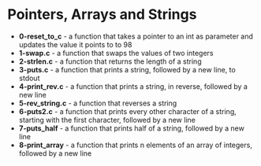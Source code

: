 # Pointers, Arrays and Strings
* **0-reset_to_c** - a function that takes a pointer to an int as parameter and updates the value it points to to 98
* **1-swap.c** - a function that swaps the values of two integers
* **2-strlen.c** - a function that returns the length of a string
* **3-puts.c** - a function that prints a string, followed by a new line, to stdout
* **4-print_rev.c** - a function that prints a string, in reverse, followed by a new line
* **5-rev_string.c** - a function that reverses a string
* **6-puts2.c** - a function that prints every other character of a string, starting with the first character, followed by a new line
* **7-puts_half** - a function that prints half of a string, followed by a new line
* **8-print_array** - a function that prints n elements of an array of integers, followed by a new line

